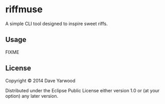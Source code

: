 # riffmuse

A simple CLI tool designed to inspire sweet riffs.

## Usage

FIXME

## License

Copyright © 2014 Dave Yarwood

Distributed under the Eclipse Public License either version 1.0 or (at
your option) any later version.
